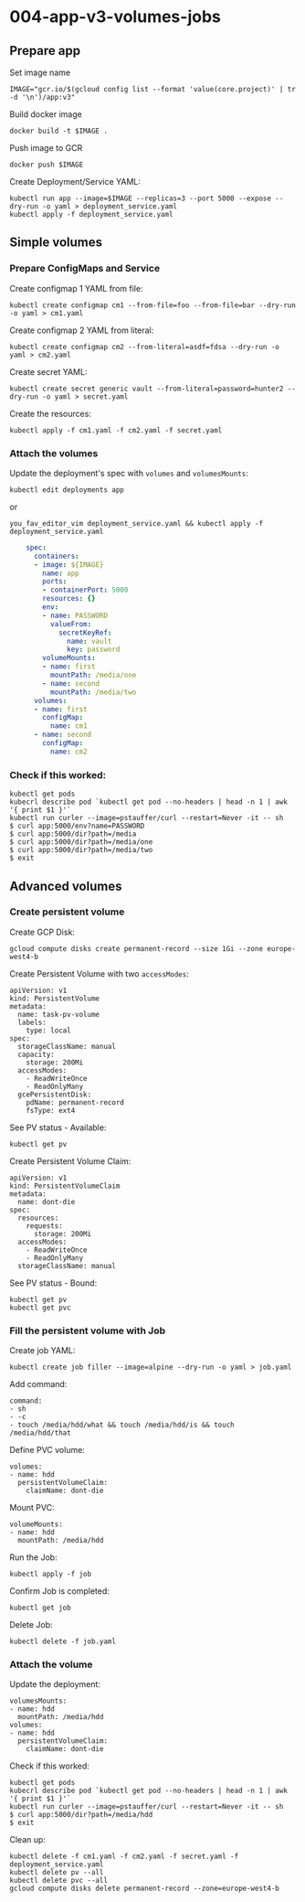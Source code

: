 # 004-app-v3-volumes-jobs

## Prepare app
Set image name
```
IMAGE="gcr.io/$(gcloud config list --format 'value(core.project)' | tr -d '\n')/app:v3"
```

Build docker image
```
docker build -t $IMAGE .
```

Push image to GCR
```
docker push $IMAGE
```

Create Deployment/Service YAML:
```
kubectl run app --image=$IMAGE --replicas=3 --port 5000 --expose --dry-run -o yaml > deployment_service.yaml
kubectl apply -f deployment_service.yaml
```

## Simple volumes
### Prepare ConfigMaps and Service
Create configmap 1 YAML from file:
```
kubectl create configmap cm1 --from-file=foo --from-file=bar --dry-run -o yaml > cm1.yaml
```

Create configmap 2 YAML from literal:
```
kubectl create configmap cm2 --from-literal=asdf=fdsa --dry-run -o yaml > cm2.yaml
```

Create secret YAML:
```
kubectl create secret generic vault --from-literal=password=hunter2 --dry-run -o yaml > secret.yaml
```

Create the resources:
```
kubectl apply -f cm1.yaml -f cm2.yaml -f secret.yaml
```

### Attach the volumes
Update the deployment's spec with `volumes` and `volumesMounts`:
```
kubectl edit deployments app
```
or
```
you_fav_editor_vim deployment_service.yaml && kubectl apply -f deployment_service.yaml
```

```yaml
    spec:
      containers:
      - image: ${IMAGE}
        name: app
        ports:
        - containerPort: 5000
        resources: {}
        env:
        - name: PASSWORD
          valueFrom:
            secretKeyRef:
              name: vault
              key: password
        volumeMounts:
        - name: first
          mountPath: /media/one
        - name: second
          mountPath: /media/two
      volumes:
      - name: first
        configMap:
          name: cm1
      - name: second
        configMap:
          name: cm2
```

### Check if this worked:
```
kubectl get pods
kubecrl describe pod `kubectl get pod --no-headers | head -n 1 | awk '{ print $1 }'`
kubectl run curler --image=pstauffer/curl --restart=Never -it -- sh
$ curl app:5000/env?name=PASSWORD
$ curl app:5000/dir?path=/media
$ curl app:5000/dir?path=/media/one
$ curl app:5000/dir?path=/media/two
$ exit
```

## Advanced volumes
### Create persistent volume
Create GCP Disk:
```
gcloud compute disks create permanent-record --size 1Gi --zone europe-west4-b
```

Create Persistent Volume with two `accessModes`:
```
apiVersion: v1
kind: PersistentVolume
metadata:
  name: task-pv-volume
  labels:
    type: local
spec:
  storageClassName: manual
  capacity:
    storage: 200Mi
  accessModes:
    - ReadWriteOnce
    - ReadOnlyMany
  gcePersistentDisk:
    pdName: permanent-record
    fsType: ext4
```

See PV status - Available:
```
kubectl get pv
```

Create Persistent Volume Claim:
```
apiVersion: v1
kind: PersistentVolumeClaim
metadata:
  name: dont-die
spec:
  resources:
    requests:
      storage: 200Mi
  accessModes:
    - ReadWriteOnce
    - ReadOnlyMany
  storageClassName: manual
```

See PV status - Bound:
```
kubectl get pv
kubectl get pvc
```

### Fill the persistent volume with Job
Create job YAML:
```
kubectl create job filler --image=alpine --dry-run -o yaml > job.yaml
```

Add command:
```
command:
- sh
- -c
- touch /media/hdd/what && touch /media/hdd/is && touch /media/hdd/that
```

Define PVC volume:
```
volumes:
- name: hdd
  persistentVolumeClaim:
    claimName: dont-die
```

Mount PVC:
```
volumeMounts:
- name: hdd
  mountPath: /media/hdd
```

Run the Job:
```
kubectl apply -f job
```

Confirm Job is completed:
```
kubectl get job
```

Delete Job:
```
kubectl delete -f job.yaml
```

### Attach the volume
Update the deployment:
```
volumesMounts:
- name: hdd
  mountPath: /media/hdd
volumes:
- name: hdd
  persistentVolumeClaim:
    claimName: dont-die
```

Check if this worked:
```
kubectl get pods
kubecrl describe pod `kubectl get pod --no-headers | head -n 1 | awk '{ print $1 }'`
kubectl run curler --image=pstauffer/curl --restart=Never -it -- sh
$ curl app:5000/dir?path=/media/hdd
$ exit
```

Clean up:
```
kubectl delete -f cm1.yaml -f cm2.yaml -f secret.yaml -f deployment_service.yaml
kubectl delete pv --all
kubectl delete pvc --all
gcloud compute disks delete permanent-record --zone=europe-west4-b
```
